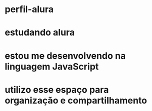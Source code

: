 # perfil-alura
# estudando alura
# estou me desenvolvendo na linguagem JavaScript
# utilizo esse espaço para organização e compartilhamento
